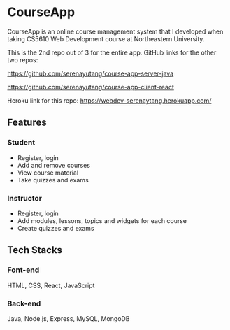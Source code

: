 # CourseApp

CourseApp is an online course management system that I developed when taking CS5610 Web Development course at Northeastern University.

This is the 2nd repo out of 3 for the entire app. GitHub links for the other two repos:

https://github.com/serenayutang/course-app-server-java

https://github.com/serenayutang/course-app-client-react

Heroku link for this repo: https://webdev-serenaytang.herokuapp.com/

## Features
### Student
- Register, login
- Add and remove courses
- View course material
- Take quizzes and exams
### Instructor
- Register, login
- Add modules, lessons, topics and widgets for each course
- Create quizzes and exams

## Tech Stacks
### Font-end
HTML, CSS, React, JavaScript

### Back-end
Java, Node.js, Express, MySQL, MongoDB
